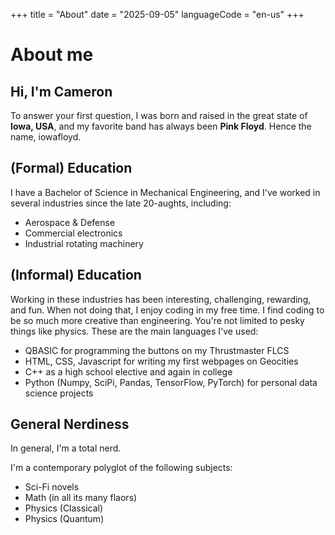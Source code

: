 +++
title = "About"
date = "2025-09-05"
languageCode = "en-us"
+++

# About me

## Hi, I'm Cameron

To answer your first question, I was born and raised in the great state of **Iowa, USA**, and my favorite band has always been **Pink Floyd**. Hence the name, iowafloyd.

## (Formal) Education

I have a Bachelor of Science in Mechanical Engineering, and I've worked in several industries since the late 20-aughts, including:
- Aerospace & Defense
- Commercial electronics
- Industrial rotating machinery

## (Informal) Education

Working in these industries has been interesting, challenging, rewarding, and fun. When not doing that, I enjoy coding in my free time. I find coding to be so much more creative than engineering. You're not limited to pesky things like physics. These are the main languages I've used:

- QBASIC for programming the buttons on my Thrustmaster FLCS
- HTML, CSS, Javascript for writing my first webpages on Geocities
- C++ as a high school elective and again in college
- Python (Numpy, SciPi, Pandas, TensorFlow, PyTorch) for personal data science projects

## General Nerdiness

In general, I'm a total nerd.

I'm a contemporary polyglot of the following subjects:

- Sci-Fi novels
- Math (in all its many flaors)
- Physics (Classical)
- Physics (Quantum)
